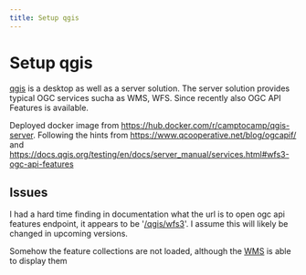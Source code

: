 ```yaml
---
title: Setup qgis
---
```


# Setup qgis

[qgis](https://qgis.org) is a desktop as well as a server solution. The server solution provides typical OGC services sucha as WMS, WFS. Since recently also OGC API Features is available. 

Deployed docker image from
https://hub.docker.com/r/camptocamp/qgis-server.
Following the hints from  https://www.qcooperative.net/blog/ogcapif/ and https://docs.qgis.org/testing/en/docs/server_manual/services.html#wfs3-ogc-api-features

## Issues

I had a hard time finding in documentation what the url is to open ogc api features endpoint, it appears to be '[/qgis/wfs3](/qgis/wfs3)'. I assume this will likely be changed in upcoming versions.

Somehow the feature collections are not loaded, although the [WMS](/qgis?request=getcapabilities&service=WMS) is able to display them